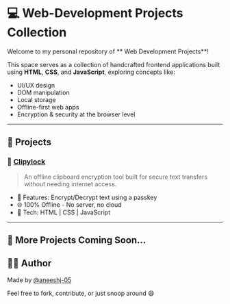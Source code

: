 # 💻 Web-Development Projects Collection

Welcome to my personal repository of ** Web Development Projects**!

This space serves as a collection of handcrafted frontend applications built using **HTML**, **CSS**, and **JavaScript**, exploring concepts like:
- UI/UX design
- DOM manipulation
- Local storage
- Offline-first web apps
- Encryption & security at the browser level

---

## 📂 Projects

### 🔐 [Clipylock](./Clipylock)
> An offline clipboard encryption tool built for secure text transfers without needing internet access.

- 🧠 Features: Encrypt/Decrypt text using a passkey
- 🌐 100% Offline - No server, no cloud
- 📁 Tech: HTML | CSS | JavaScript

---

## 🚧 More Projects Coming Soon...

## 🧑‍💻 Author

Made by [@aneeshj-05](https://github.com/aneeshj-05)

Feel free to fork, contribute, or just snoop around 😄

